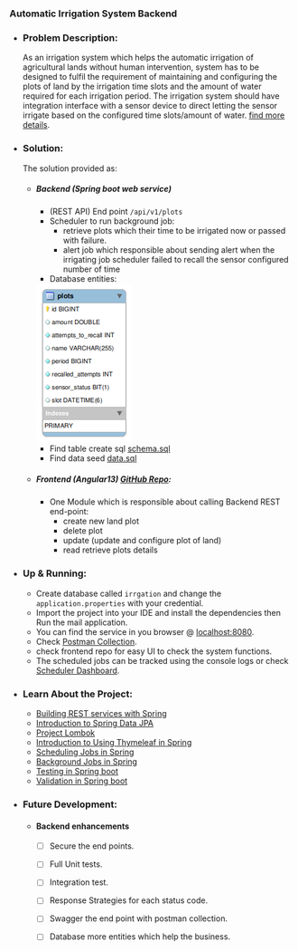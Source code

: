 ### Automatic Irrigation System Backend
* ### Problem Description:
  As an irrigation system which helps the automatic irrigation of agricultural lands without human intervention, system has to
  be designed to fulfil the requirement of maintaining and configuring the plots of land by the irrigation time slots and the
  amount of water required for each irrigation period.
  The irrigation system should have integration interface with a sensor device to direct letting the sensor irrigate based on
  the configured time slots/amount of water.  <a href="./files/Backend_Full_stack_exercise.pdf">find more details</a>.


* ### Solution:
  The solution provided as:
  * ##### Backend (Spring boot web service)
    - (REST API) End point ```/api/v1/plots```
    - Scheduler to run background job:
      - retrieve plots which their time to be irrigated now or passed with failure.
      - alert job which responsible about sending alert when the irrigating job scheduler failed to recall the sensor configured number of time
    -  Database entities:
    
      <img src="./files/plots.table.png">
  
    - Find table create sql <a href="./src/main/resources/schema.sql">schema.sql</a>
    - Find data seed <a href="./src/main/resources/data.sql">data.sql</a>

  
  * ##### Frontend (Angular13) <a href="https://github.com/Moustafa-Elgammal/automatic-irrigation-system-frontend">GitHub Repo</a>:
    * One Module which is responsible about calling Backend REST end-point:
      * create new land plot
      * delete plot
      * update (update and configure plot of land)
      * read retrieve plots details

* ### Up & Running:
  * Create database called ```irrgation``` and change the  `application.properties` with your credential.
  * Import the project into your IDE and install the dependencies then Run the mail application.
  * You can find the service in you browser @ <a href="http://localhost:8080">localhost:8080</a>.
  * Check <a href="./postman/irrigation-system.postman_collection.json">Postman Collection</a>.
  * check frontend repo for easy UI to check the system functions.
  * The scheduled jobs can be tracked using the console logs or check <a href="http://localhost:8000/">Scheduler Dashboard</a>.

* ### Learn About the Project:
  * [Building REST services with Spring](https://spring.io/guides/tutorials/rest/) 
  * [Introduction to Spring Data JPA](https://www.baeldung.com/the-persistence-layer-with-spring-data-jpa)
  * [Project Lombok](https://projectlombok.org/)
  * [Introduction to Using Thymeleaf in Spring](https://www.baeldung.com/thymeleaf-in-spring-mvc)
  * [Scheduling Jobs in Spring](https://reflectoring.io/spring-scheduler/) 
  * [Background Jobs in Spring](https://www.baeldung.com/java-jobrunr-spring) 
  * [Testing in Spring boot](https://www.baeldung.com/spring-boot-testing)
  * [Validation in Spring boot](https://spring.io/guides/gs/validating-form-input/)

* ### Future Development:
  * #### Backend enhancements
    * [ ] Secure the end points.
    * [ ] Full Unit tests.
    * [ ] Integration test.
    * [ ] Response Strategies for each status code.
    * [ ] Swagger the end point with postman collection.
    * [ ] Database more entities which help the business.


